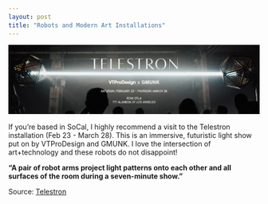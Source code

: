 ```yaml
---
layout: post
title: "Robots and Modern Art Installations"
---
```


![](https://raw.githubusercontent.com/JavOrraca/Home/gh-pages/assets/img/Telestron.png)

If you’re based in SoCal, I highly recommend a visit to the Telestron installation (Feb 23 - March 28). This is an immersive, futuristic light show put on by VTProDesign and GMUNK. I love the intersection of art+technology and these robots do not disappoint!

**“A pair of robot arms project light patterns onto each other and all surfaces of the room during a seven-minute show.”**

Source: [Telestron](https://telestron.splashthat.com/)
